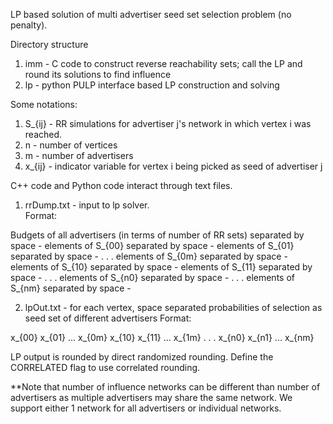 LP based solution of multi advertiser seed set selection problem (no penalty).

Directory structure

1. imm - C code to construct reverse reachability sets; call the LP and round its solutions to find influence
2. lp - python PULP interface based LP construction and solving

Some notations:

1. S_{ij} - RR simulations for advertiser j's network in which vertex i was reached.
2. n - number of vertices
3. m - number of advertisers
4. x_{ij} - indicator variable for vertex i being picked as seed of advertiser j

C++ code and Python code interact through text files.

1. rrDump.txt - input to lp solver.   
Format:  
<number of vertices in the graph>  
<number of advertisers>  
<number of influence networks>
<number of RR simulations ran>  
<upper bound on number of advertisements per user>  
<upper bound on total number of advertisements>  
Budgets of all advertisers (in terms of number of RR sets) separated by space - <B0 B1 B2 ...>  
elements of S_{00} separated by space - <e0, e1, ...>  
elements of S_{01} separated by space - <e0, e1, ...>  
.  
.  
.  
elements of S_{0m} separated by space - <e0, e1, ...>  
elements of S_{10} separated by space - <e0, e1, ...>  
elements of S_{11} separated by space - <e0, e1, ...>  
.  
.  
.  
elements of S_{n0} separated by space - <e0, e1, ...>  
.  
.  
.  
elements of S_{nm} separated by space - <e0, e1, ...>  

2. lpOut.txt  - for each vertex, space separated probabilities of selection as seed set of different advertisers 
Format:  
<number of vertices in the graph>  
<number of advertisers>  
x_{00} x_{01} ... x_{0m}  
x_{10} x_{11} ... x_{1m}  
.  
.  
.  
x_{n0} x_{n1} ... x_{nm}  


LP output is rounded by direct randomized rounding. Define the CORRELATED flag to use correlated rounding.


**Note that number of influence networks can be different than number of advertisers as multiple advertisers may share the same network. We support either 1 network for all advertisers or individual networks.
